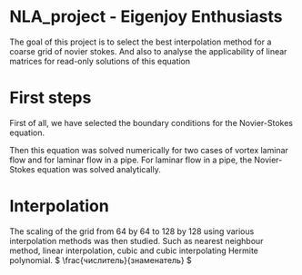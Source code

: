 # NLA_project - Eigenjoy Enthusiasts
The goal of this project is to select the best interpolation method for a coarse grid of novier stokes. And also to analyse the applicability of linear matrices for read-only solutions of this equation

# First steps

First of all, we have selected the boundary conditions for the Novier-Stokes equation. 

Then this equation was solved numerically for two cases of vortex laminar flow and for laminar flow in a pipe. For laminar flow in a pipe, the Novier-Stokes equation was solved analytically.
# Interpolation 

The scaling of the grid from 64 by 64 to 128 by 128 using various interpolation methods was then studied. Such as nearest neighbour method, linear interpolation, cubic and cubic interpolating Hermite polynomial. 
$ \frac{числитель}{знаменатель} $
